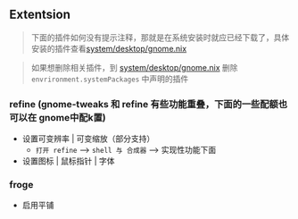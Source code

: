 ## Extentsion
> 下面的插件如何没有提示注释，那就是在系统安装时就应已经下载了，具体安装的插件查看[system/desktop/gnome.nix](../../system/desktop/gnome.nix)

> 如果想删除相关插件，到 [system/desktop/gnome.nix](../../system/desktop/gnome.nix) 删除 ` envrironment.systemPackages` 中声明的插件

### refine  (gnome-tweaks 和 refine 有些功能重叠，下面的一些配额也可以在 gnome中配k置)
  - 设置可变辨率 | 可变缩放（部分支持）
    - `打开 refine` --> `shell 与 合成器` --> 实现性功能下面
  - 设置图标 | 鼠标指针 | 字体
### froge
  -  启用平铺


